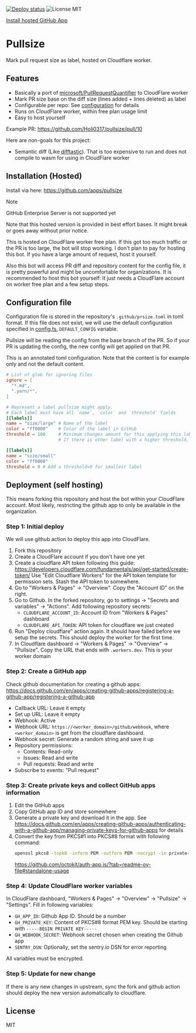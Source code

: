 [![Deploy status](https://github.com/Holi0317/pullsize/actions/workflows/deploy.yaml/badge.svg)](https://github.com/Holi0317/pullsize/actions/workflows/deploy.yaml)
![License MIT](https://img.shields.io/badge/License-MIT-blue)

[Install hosted GitHub App](https://github.com/apps/pullsize)

# Pullsize

Mark pull request size as label, hosted on Cloudflare worker.

## Features

- Basically a port of [microsoft/PullRequestQuantifier] to CloudFlare worker
- Mark PR size base on the diff size (lines added + lines deleted) as label
- Configurable per repo: See [configuration](#configuration-file) for details
- Runs on CloudFlare worker, within free plan usage limit
- Easy to host yourself

Example PR: https://github.com/Holi0317/pullsize/pull/10

Here are non-goals for this project:

- Semantic diff (Like [difftastic]). That is too expensive to run and does not
  compile to wasm for using in CloudFlare worker

[microsoft/PullRequestQuantifier]:
  https://github.com/microsoft/PullRequestQuantifier
[difftastic]: https://github.com/Wilfred/difftastic

## Installation (Hosted)

Install via here: https://github.com/apps/pullsize

> [!NOTE]  
> GitHub Enterprise Server is not supported yet

Note that this hosted version is provided in best effort bases. It might break
or goes away without prior notice.

This is hosted on CloudFlare worker free plan. If this got too much traffic or
the PR is too large, the bot will stop working. I don't plan to pay for hosting
this bot. If you have a large amount of request, host it yourself.

Also this bot will access PR diff and repository content for the config file, it
is pretty powerful and might be uncomfortable for organizations. It is
recommended to host this bot yourself: It just needs a CloudFlare account on
worker free plan and a few setup steps.

## Configuration file

Configuration file is stored in the repository's `.github/prsize.toml` in toml
format. If this file does not exist, we will use the default configuration
specified in
[config.ts](https://github.com/Holi0317/pullsize/blob/main/src/config.ts),
`DEFAULT_CONFIG` variable.

Pullsize will be reading the config from the base branch of the PR. So if your
PR is updating the config, the new config will get applied on that PR.

This is an annotated toml configuration. Note that the content is for example
only and not the default content.

```toml
# List of glob for ignoring files
ignore = [
  "*.md",
  ".yarn/*",
]

# Represent a label pullsize might apply.
# Each label must have all `name`, `color` and `threshold` fields
[[labels]]
name = "size/large" # Name of the label
color = "ff0000"    # Color of the label in GitHub
threshold = 100     # Minimum changes amount for this applying this label
                    # If there is other label with a higher threshold, that label will get applied.

[[labels]]
name = "size/small"
color = "ff0000"
threshold = 0 # Add a threshold=0 for smallest label
```

## Deployment (self hosting)

This means forking this repository and host the bot within your CloudFlare
account. Most likely, restricting the github app to only be available in the
organization.

### Step 1: Initial deploy

We will use github action to deploy this app into CloudFlare.

1. Fork this repository
2. Create a CloudFlare account if you don't have one yet
3. Create a cloudflare API token following this guide:
   https://developers.cloudflare.com/fundamentals/api/get-started/create-token/
   Use "Edit Cloudflare Workers" for the API token template for permission sets.
   Stash the API token to somewhere.
4. Go to "Workers & Pages" -> "Overview". Copy the "Account ID" on the right.
5. Go to Github. In the forked repository, go to settings -> "Secrets and
   variables" -> "Actions". Add following repository secrets:
   - `CLOUDFLARE_ACCOUNT_ID`: Account ID from "Workers & Pages" dashboard
   - `CLOUDFLARE_API_TOKEN`: API token for cloudflare we just created
6. Run "Deploy cloudflare" action again. It should have failed before we setup
   the secrets. This should deploy the worker for the first time.
7. In Cloudflare dashboard -> "Workers & Pages" -> "Overview" -> "Pullsize".
   Copy the URL that ends with `.workers.dev`. This is your worker domain

### Step 2: Create a GitHub app

Check github documentation for creating a github apps:
https://docs.github.com/en/apps/creating-github-apps/registering-a-github-app/registering-a-github-app

- Callback URL: Leave it empty
- Set up URL: Leave it empty
- Webhook: Active
- Webhook URL: `https://<worker_domain>/github/webhook`, where `<worker_domain>`
  is get from the cloudflare dashboard.
- Webhook secret: Generate a random string and save it up
- Repository permissions:
  - Contents: Read-only
  - Issues: Read and write
  - Pull requests: Read and write
- Subscribe to events: "Pull request"

### Step 3: Create private keys and collect GitHub apps information

1. Edit the GitHub apps
2. Copy GitHub app ID and store somewhere
3. Generate a private key and download it in the app. See
   https://docs.github.com/en/apps/creating-github-apps/authenticating-with-a-github-app/managing-private-keys-for-github-apps
   for details
4. Convert the key from PKCS#1 into PKCS#8 format with following command:
   ```bash
   openssl pkcs8 -topk8 -inform PEM -outform PEM -nocrypt -in private-key.pem -out private-key-pkcs8.key
   ```
   https://github.com/octokit/auth-app.js/?tab=readme-ov-file#standalone-usage

### Step 4: Update CloudFlare worker variables

In CloudFlare dashboard, "Workers & Pages" -> "Overview" -> "Pullsize" ->
"Settings". Fill in following variables:

- `GH_APP_ID`: Github App ID. Should be a number
- `GH_PRIVATE_KEY`: Content of PKCS#8 format PEM key. Should be starting with
  `-----BEGIN PRIVATE KEY-----`
- `GH_WEBHOOK_SECRET`: Webhook secret chosen when creating the Github app
- `SENTRY_DSN`: Optionally, set the sentry.io DSN for error reporting

All variables must be encrypted.

### Step 5: Update for new change

If there is any new changes in upstream, sync the fork and github action should
deploy the new version automatically to cloudflare.

## License

MIT
